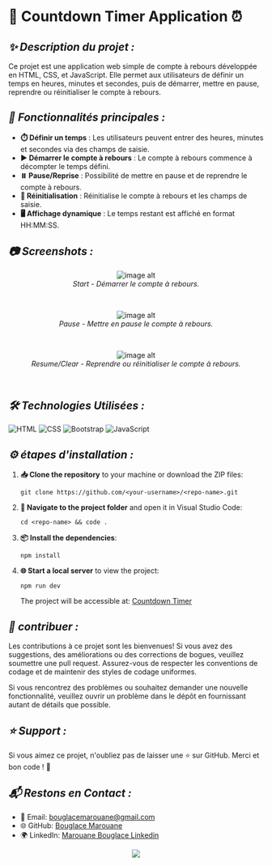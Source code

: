 # 📱 **Countdown Timer Application** ⏰






## ***✨ Description du projet :***
Ce projet est une application web simple de compte à rebours développée en HTML, CSS, et JavaScript. Elle permet aux utilisateurs de définir un temps en heures, minutes et secondes, puis de démarrer, mettre en pause, reprendre ou réinitialiser le compte à rebours.

## ***🔧 Fonctionnalités principales :***

- **⏱️ Définir un temps** : Les utilisateurs peuvent entrer des heures, minutes et secondes via des champs de saisie.
- **▶️ Démarrer le compte à rebours** : Le compte à rebours commence à décompter le temps défini.
- **⏸️ Pause/Reprise** : Possibilité de mettre en pause et de reprendre le compte à rebours.
- **🔄 Réinitialisation** : Réinitialise le compte à rebours et les champs de saisie.
- **🖥️ Affichage dynamique** : Le temps restant est affiché en format HH:MM:SS.

## ***📷 Screenshots :***

<p align="center">
  <img src="https://github.com/BouglaceMarouane/COUNT-DOWN-TIMER/blob/9e83d25191378e8f505d92b2ef1498108c667d00/images/iPhone-13-PRO-bouglacemarouane.github.io.png" alt="image alt" />
  <br>
  <em>Start - Démarrer le compte à rebours.</em>
</p><br>

<p align="center">
    <img src="https://github.com/BouglaceMarouane/COUNT-DOWN-TIMER/blob/9e83d25191378e8f505d92b2ef1498108c667d00/images/iPhone-13-PRO-bouglacemarouane.github.io%20(2).png" alt="image alt"/>
  <br>
  <em>Pause - Mettre en pause le compte à rebours.</em>
</p><br>

<p align="center">
    <img src="https://github.com/BouglaceMarouane/COUNT-DOWN-TIMER/blob/9e83d25191378e8f505d92b2ef1498108c667d00/images/iPhone-13-PRO-bouglacemarouane.github.io%20(1).png" alt="image alt" />
  <br>
  <em>Resume/Clear - Reprendre ou réinitialiser le compte à rebours.</em>
</p><br>

## ***🛠️ Technologies Utilisées :***

![HTML](https://img.shields.io/badge/HTML-5-orange?logo=html5&logoColor=white) 
![CSS](https://img.shields.io/badge/CSS-3-blue?logo=css3&logoColor=white) 
![Bootstrap](https://img.shields.io/badge/Bootstrap-5-red?logo=Bootstrap&logoColor=white) 
![JavaScript](https://img.shields.io/badge/JavaScript-ES6-green?logo=javascript&logoColor=white)

## ***⚙️ étapes d'installation :***

1. **📥 Clone the repository** to your machine or download the ZIP files:
   ```
   git clone https://github.com/<your-username>/<repo-name>.git
   ```
2. **📂 Navigate to the project folder** and open it in Visual Studio Code:
   ```
   cd <repo-name> && code .
   ```

3. **📦 Install the dependencies**:
   ```
   npm install
   ```

4. **🌐 Start a local server** to view the project:
   ```
   npm run dev
   ```
   The project will be accessible at: [Countdown Timer](https://bouglacemarouane.github.io/COUNT-DOWN-TIMER/)

## ***🤝 contribuer :***

Les contributions à ce projet sont les bienvenues! Si vous avez des suggestions, des améliorations ou des corrections de bogues, veuillez soumettre une pull request. Assurez-vous de respecter les conventions de codage et de maintenir des styles de codage uniformes.

Si vous rencontrez des problèmes ou souhaitez demander une nouvelle fonctionnalité, veuillez ouvrir un problème dans le dépôt en fournissant autant de détails que possible.

## ***⭐ Support :***

Si vous aimez ce projet, n'oubliez pas de laisser une ⭐ sur GitHub. Merci et bon code ! 🚀

## ***📬 Restons en Contact :***

- 📧 Email: bouglacemarouane@gmail.com  
- 🌐 GitHub: [Bouglace Marouane](https://github.com/BouglaceMarouane)
- 🌍 LinkedIn: [Marouane Bouglace Linkedin](https://www.linkedin.com/in/marouane-bouglace-68b17333b/)

<p align="center">
  <img src="https://capsule-render.vercel.app/api?type=waving&color=gradient&height=60&section=footer"/>
</p>
